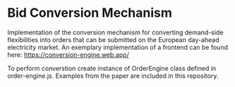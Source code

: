 # Bid Conversion Mechanism

Implementation of the conversion mechanism for converting demand-side flexibilities into orders that can be submitted on the European day-ahead electricity market. An exemplary implementation of a frontend can be found here: https://conversion-engine.web.app/

To perform converstion create instance of OrderEngine class defined in order-engine.js. Examples from the paper are included in this repository.
